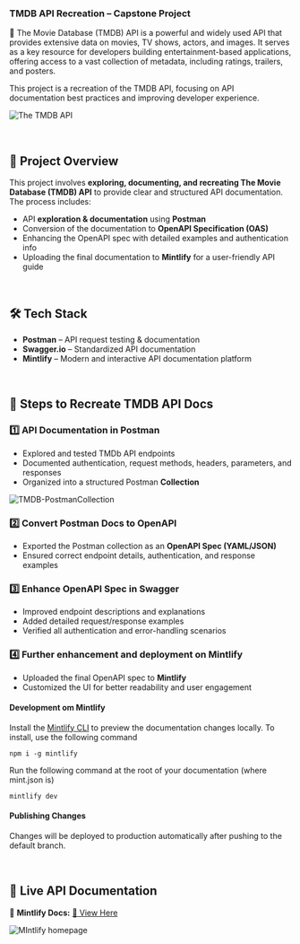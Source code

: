 ### **TMDB API Recreation – Capstone Project**  

🚀 The Movie Database (TMDB) API is a powerful and widely used API that provides extensive data on movies, TV shows, actors, and images. It serves as a key resource for developers building entertainment-based applications, offering access to a vast collection of metadata, including ratings, trailers, and posters.

This project is a recreation of the TMDB API, focusing on API documentation best practices and improving developer experience. 

![The TMDB API](https://github.com/user-attachments/assets/0d1330f0-e8ce-4e6a-8215-8c24ab220a92)

<br>

## **📌 Project Overview**  
This project involves **exploring, documenting, and recreating The Movie Database (TMDB) API** to provide clear and structured API documentation. The process includes:  
- API **exploration & documentation** using **Postman**  
- Conversion of the documentation to **OpenAPI Specification (OAS)**  
- Enhancing the OpenAPI spec with detailed examples and authentication info  
- Uploading the final documentation to **Mintlify** for a user-friendly API guide  

<br>

## **🛠️ Tech Stack**  
- **Postman** – API request testing & documentation  
- **Swagger.io** – Standardized API documentation  
- **Mintlify** – Modern and interactive API documentation platform  

<br>

## **📜 Steps to Recreate TMDB API Docs**  

### **1️⃣ API Documentation in Postman**  
- Explored and tested TMDb API endpoints  
- Documented authentication, request methods, headers, parameters, and responses  
- Organized into a structured Postman **Collection**  

![TMDB-PostmanCollection](https://github.com/user-attachments/assets/029e5deb-0a0f-419b-9552-6abd28a4eae1)


### **2️⃣ Convert Postman Docs to OpenAPI**  
- Exported the Postman collection as an **OpenAPI Spec (YAML/JSON)**  
- Ensured correct endpoint details, authentication, and response examples
  

### **3️⃣ Enhance OpenAPI Spec in Swagger**  
- Improved endpoint descriptions and explanations  
- Added detailed request/response examples  
- Verified all authentication and error-handling scenarios  

### **4️⃣ Further enhancement and deployment on Mintlify**  
- Uploaded the final OpenAPI spec to **Mintlify**  
- Customized the UI for better readability and user engagement  

#### Development om Mintlify

Install the [Mintlify CLI](https://www.npmjs.com/package/mintlify) to preview the documentation changes locally. To install, use the following command

```
npm i -g mintlify
```

Run the following command at the root of your documentation (where mint.json is)

```
mintlify dev
```

#### Publishing Changes

Changes will be deployed to production automatically after pushing to the default branch.


<br>

## **🔗 Live API Documentation**  
📌 **Mintlify Docs:** [🔗 View Here](https://angel.mintlify.app/introduction)

 ![MIntlify homepage](https://github.com/user-attachments/assets/735bfbce-af11-4966-9a0e-57b09e6912af)







